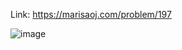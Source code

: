 Link: https://marisaoj.com/problem/197

![image](https://github.com/user-attachments/assets/b655c8a3-5e0b-45b9-8c1d-d687fb8d96ef)
